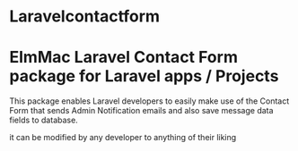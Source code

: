 # Laravelcontactform
# ElmMac Laravel Contact Form package for Laravel apps / Projects 

This package enables Laravel developers to easily make use of the Contact Form that sends Admin Notification emails and also save message data fields to database.

it can be modified by any developer to anything of their liking
